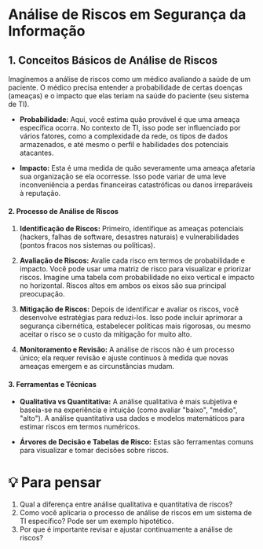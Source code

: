 # Análise de Riscos em Segurança da Informação

## 1. **Conceitos Básicos de Análise de Riscos**

Imaginemos a análise de riscos como um médico avaliando a saúde de um paciente. O médico precisa entender a probabilidade de certas doenças (ameaças) e o impacto que elas teriam na saúde do paciente (seu sistema de TI).

- **Probabilidade:** Aqui, você estima quão provável é que uma ameaça específica ocorra. No contexto de TI, isso pode ser influenciado por vários fatores, como a complexidade da rede, os tipos de dados armazenados, e até mesmo o perfil e habilidades dos potenciais atacantes.

- **Impacto:** Esta é uma medida de quão severamente uma ameaça afetaria sua organização se ela ocorresse. Isso pode variar de uma leve inconveniência a perdas financeiras catastróficas ou danos irreparáveis à reputação.

#### 2. **Processo de Análise de Riscos**

1. **Identificação de Riscos:** Primeiro, identifique as ameaças potenciais (hackers, falhas de software, desastres naturais) e vulnerabilidades (pontos fracos nos sistemas ou políticas).

2. **Avaliação de Riscos:** Avalie cada risco em termos de probabilidade e impacto. Você pode usar uma matriz de risco para visualizar e priorizar riscos. Imagine uma tabela com probabilidade no eixo vertical e impacto no horizontal. Riscos altos em ambos os eixos são sua principal preocupação.

3. **Mitigação de Riscos:** Depois de identificar e avaliar os riscos, você desenvolve estratégias para reduzi-los. Isso pode incluir aprimorar a segurança cibernética, estabelecer políticas mais rigorosas, ou mesmo aceitar o risco se o custo da mitigação for muito alto.

4. **Monitoramento e Revisão:** A análise de riscos não é um processo único; ela requer revisão e ajuste contínuos à medida que novas ameaças emergem e as circunstâncias mudam.

#### 3. **Ferramentas e Técnicas**

- **Qualitativa vs Quantitativa:** A análise qualitativa é mais subjetiva e baseia-se na experiência e intuição (como avaliar "baixo", "médio", "alto"). A análise quantitativa usa dados e modelos matemáticos para estimar riscos em termos numéricos.

- **Árvores de Decisão e Tabelas de Risco:** Estas são ferramentas comuns para visualizar e tomar decisões sobre riscos.

# :bulb: Para pensar

1. Qual a diferença entre análise qualitativa e quantitativa de riscos?
2. Como você aplicaria o processo de análise de riscos em um sistema de TI específico? Pode ser um exemplo hipotético.
3. Por que é importante revisar e ajustar continuamente a análise de riscos?

